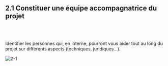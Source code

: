 ## 2.1 Constituer une équipe accompagnatrice du projet

<br></br>

Identifier les personnes qui, en interne, pourront vous aider tout au long du projet sur différents aspects (techniques, juridiques...).

![2-1](/images/algo/2-1.png)
